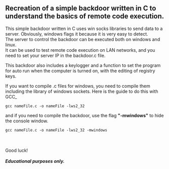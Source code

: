 ## Recreation of a simple backdoor written in C to understand the basics of remote code execution. 
This simple backdoor written in C uses win socks libraries to send data to a server. Obviously, windows flags it because it is very easy to detect.
<br>
The server to control the backdoor can be executed both on windows and linux.<br>
It can be used to test remote code execution on LAN networks, and you need to set your server IP in the backdoor.c file. <br>

This backdoor also includes a keylogger and a function to set the program for auto run when the computer is turned on, with the editing of registry keys.

If you want to compile .c files for windows, you need to compile them including the library of windows sockets. Here is the guide to do this with GCC_
```
gcc nameFile.c -o nameFile -lws2_32
```
and if you need to compile the backdoor, use the flag **"-mwindows"** to hide the console window.
```
gcc nameFile.c -o nameFile -lws2_32 -mwindows
```

<br><br>Good luck!
<br><br>
___Educational purposes only.___
